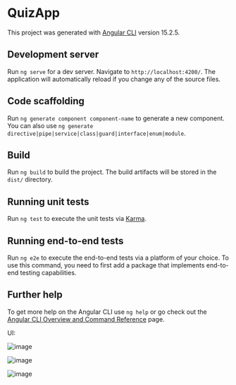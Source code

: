 # QuizApp

This project was generated with [Angular CLI](https://github.com/angular/angular-cli) version 15.2.5.

## Development server

Run `ng serve` for a dev server. Navigate to `http://localhost:4200/`. The application will automatically reload if you change any of the source files.

## Code scaffolding

Run `ng generate component component-name` to generate a new component. You can also use `ng generate directive|pipe|service|class|guard|interface|enum|module`.

## Build

Run `ng build` to build the project. The build artifacts will be stored in the `dist/` directory.

## Running unit tests

Run `ng test` to execute the unit tests via [Karma](https://karma-runner.github.io).

## Running end-to-end tests

Run `ng e2e` to execute the end-to-end tests via a platform of your choice. To use this command, you need to first add a package that implements end-to-end testing capabilities.

## Further help

To get more help on the Angular CLI use `ng help` or go check out the [Angular CLI Overview and Command Reference](https://angular.io/cli) page.


UI:

![image](https://user-images.githubusercontent.com/107931170/235169489-b1cb47b0-adc8-4eb8-86c8-273f23661032.png)

![image](https://user-images.githubusercontent.com/107931170/235169586-04fb29b3-bd73-4c74-b940-8eb4027e8983.png)

![image](https://user-images.githubusercontent.com/107931170/235169653-9143453a-3d98-45bb-8d81-8c1b0f377f8d.png)
